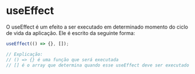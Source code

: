 # useEffect

O useEffect é um efeito a ser executado em determinado momento do ciclo de vida da aplicação. Ele é escrito da seguinte forma:

```js
useEffect(() => {}, []);

// Explicação:
// () => {} é uma função que será executada
// [] é o array que determina quando esse useEffect deve ser executado
```